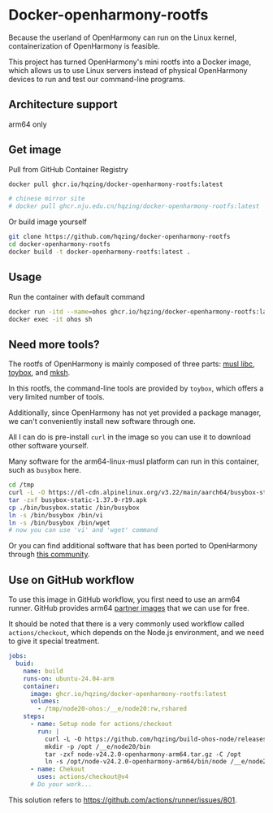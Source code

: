 # Docker-openharmony-rootfs
Because the userland of OpenHarmony can run on the Linux kernel, containerization of OpenHarmony is feasible.

This project has turned OpenHarmony's mini rootfs into a Docker image, which allows us to use Linux servers instead of physical OpenHarmony devices to run and test our command-line programs.

## Architecture support
arm64 only

## Get image
Pull from GitHub Container Registry
```sh
docker pull ghcr.io/hqzing/docker-openharmony-rootfs:latest

# chinese mirror site
# docker pull ghcr.nju.edu.cn/hqzing/docker-openharmony-rootfs:latest
```

Or build image yourself
```sh
git clone https://github.com/hqzing/docker-openharmony-rootfs
cd docker-openharmony-rootfs
docker build -t docker-openharmony-rootfs:latest .
```

## Usage
Run the container with default command
```sh
docker run -itd --name=ohos ghcr.io/hqzing/docker-openharmony-rootfs:latest
docker exec -it ohos sh
```

## Need more tools?
The rootfs of OpenHarmony is mainly composed of three parts: [musl libc](https://musl.libc.org/), [toybox](https://landley.net/toybox), and [mksh](https://github.com/MirBSD/mksh).

In this rootfs, the command-line tools are provided by `toybox`, which offers a very limited number of tools.

Additionally, since OpenHarmony has not yet provided a package manager, we can't conveniently install new software through one.

All I can do is pre-install `curl` in the image so you can use it to download other software yourself.

Many software for the arm64-linux-musl platform can run in this container, such as `busybox` here.
```sh
cd /tmp
curl -L -O https://dl-cdn.alpinelinux.org/v3.22/main/aarch64/busybox-static-1.37.0-r19.apk
tar -zxf busybox-static-1.37.0-r19.apk
cp ./bin/busybox.static /bin/busybox
ln -s /bin/busybox /bin/vi
ln -s /bin/busybox /bin/wget
# now you can use 'vi' and 'wget' command
```

Or you can find additional software that has been ported to OpenHarmony through [this community](https://gitcode.com/OpenHarmonyPCDeveloper).

## Use on GitHub workflow

To use this image in GitHub workflow, you first need to use an arm64 runner. GitHub provides arm64 [partner images](https://github.com/actions/partner-runner-images) that we can use for free.

It should be noted that there is a very commonly used workflow called `actions/checkout`, which depends on the Node.js environment, and we need to give it special treatment.

```yml
jobs:
  buid:
    name: build
    runs-on: ubuntu-24.04-arm
    container:
      image: ghcr.io/hqzing/docker-openharmony-rootfs:latest
      volumes:
        - /tmp/node20-ohos:/__e/node20:rw,rshared
    steps:
      - name: Setup node for actions/checkout
        run: |
          curl -L -O https://github.com/hqzing/build-ohos-node/releases/download/v24.2.0/node-v24.2.0-openharmony-arm64.tar.gz
          mkdir -p /opt /__e/node20/bin
          tar -zxf node-v24.2.0-openharmony-arm64.tar.gz -C /opt
          ln -s /opt/node-v24.2.0-openharmony-arm64/bin/node /__e/node20/bin/node
      - name: Chekout
        uses: actions/checkout@v4
      # Do your work...
```

This solution refers to https://github.com/actions/runner/issues/801.

